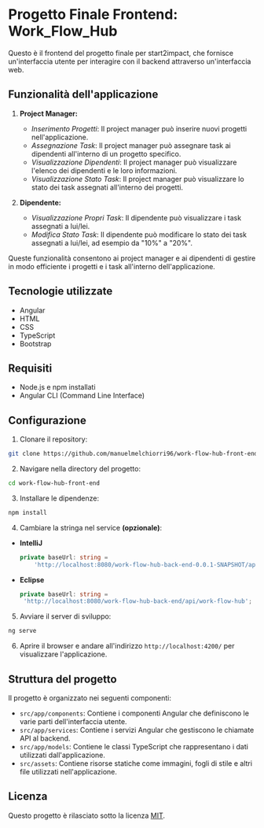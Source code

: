 # Progetto Finale Frontend: Work_Flow_Hub

Questo è il frontend del progetto finale per start2impact, che fornisce un'interfaccia utente per interagire con il backend attraverso un'interfaccia web.

## Funzionalità dell'applicazione

1. **Project Manager:**
   - *Inserimento Progetti*: Il project manager può inserire nuovi progetti nell'applicazione.
   - *Assegnazione Task*: Il project manager può assegnare task ai dipendenti all'interno di un progetto specifico.
   - *Visualizzazione Dipendenti*: Il project manager può visualizzare l'elenco dei dipendenti e le loro informazioni.
   - *Visualizzazione Stato Task*: Il project manager può visualizzare lo stato dei task assegnati all'interno dei progetti.

2. **Dipendente:**
   - *Visualizzazione Propri Task*: Il dipendente può visualizzare i task assegnati a lui/lei.
   - *Modifica Stato Task*: Il dipendente può modificare lo stato dei task assegnati a lui/lei, ad esempio da "10%" a "20%".

Queste funzionalità consentono ai project manager e ai dipendenti di gestire in modo efficiente i progetti e i task all'interno dell'applicazione.

## Tecnologie utilizzate

- Angular
- HTML
- CSS
- TypeScript
- Bootstrap

## Requisiti

- Node.js e npm installati
- Angular CLI (Command Line Interface)

## Configurazione

1. Clonare il repository:

```bash
git clone https://github.com/manuelmelchiorri96/work-flow-hub-front-end.git
```

2. Navigare nella directory del progetto:

```bash
cd work-flow-hub-front-end
```

3. Installare le dipendenze:

```bash
npm install
```

4. Cambiare la stringa nel service **(opzionale)**:

- **IntelliJ**

  ```typescript
  private baseUrl: string =
      'http://localhost:8080/work-flow-hub-back-end-0.0.1-SNAPSHOT/api/work-flow-hub';
   ```

- **Eclipse**

   ```typescript
  private baseUrl: string =
    'http://localhost:8080/work-flow-hub-back-end/api/work-flow-hub';
   ```

5. Avviare il server di sviluppo:

```bash
ng serve
```

6. Aprire il browser e andare all'indirizzo `http://localhost:4200/` per visualizzare l'applicazione.

## Struttura del progetto

Il progetto è organizzato nei seguenti componenti:

- `src/app/components`: Contiene i componenti Angular che definiscono le varie parti dell'interfaccia utente.
- `src/app/services`: Contiene i servizi Angular che gestiscono le chiamate API al backend.
- `src/app/models`: Contiene le classi TypeScript che rappresentano i dati utilizzati dall'applicazione.
- `src/assets`: Contiene risorse statiche come immagini, fogli di stile e altri file utilizzati nell'applicazione.

## Licenza

Questo progetto è rilasciato sotto la licenza [MIT](LICENSE.txt).
